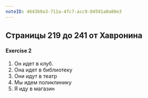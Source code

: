 ```yaml
---
noteID: 4643b9a3-711a-4fc7-acc9-84591a0a80e3
---
```

## Страницы 219 до 241 от Хавронина

#### Exercise 2
1. Он идет в клуб.
2. Она идет в библиотеку
3. Они идут в театр
4. Мы идем поликлинику
5. Я иду в магазин